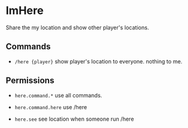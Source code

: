 # ImHere
Share the my location and show other player's locations.

## Commands

* `/here {player}`
show player's location to everyone. nothing to me.

## Permissions

* `here.command.*`
use all commands.

* `here.command.here`
use /here

* `here.see`
see location when someone run /here
